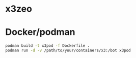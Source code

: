 # x3zeo

# Docker/podman

```bash
podman build -t x3pod -f Dockerfile .
podman run -d -v /path/to/your/containers/x3:/bot x3pod
```
